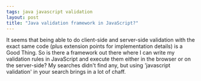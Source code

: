 ```yaml
---
tags: java javascript validation
layout: post
title: "Java validation framework in JavaScript?"
---
```




<p>It seems that being able to do client-side and server-side
validation with the exact same code (plus extension points for
implementation details) is a Good Thing. So is there a framework
out there where I can write my validation rules in JavaScript and
execute them either in the browser or on the server-side? My
searches didn't find any, but using 'javascript validation' in
your search brings in a lot of chaff.</p>



